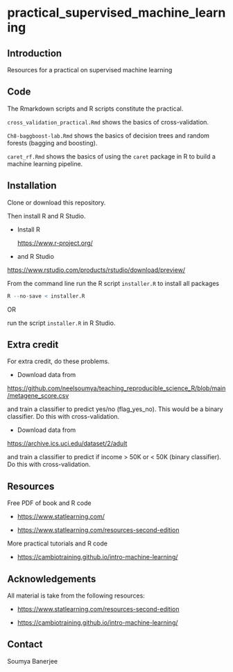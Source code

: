 # practical_supervised_machine_learning

## Introduction

Resources for a practical on supervised machine learning


## Code

The Rmarkdown scripts and R scripts constitute the practical.

`cross_validation_practical.Rmd` shows the basics of cross-validation.

`Ch8-baggboost-lab.Rmd` shows the basics of decision trees and random forests (bagging and boosting).

`caret_rf.Rmd` shows the basics of using the `caret` package in R to build a machine learning pipeline.

## Installation

Clone or download this repository. 

Then install R and R Studio. 

* Install R

    https://www.r-project.org/

* and R Studio

https://www.rstudio.com/products/rstudio/download/preview/


From the command line run the R script `installer.R` to install all packages

```R
R --no-save < installer.R
```

OR

run the script `installer.R` in R Studio.


## Extra credit

For extra credit, do these problems.

* Download data from

https://github.com/neelsoumya/teaching_reproducible_science_R/blob/main/metagene_score.csv

and train a classifier to predict yes/no (flag_yes_no). This would be a binary classifier. Do this with cross-validation.

* Download data from

https://archive.ics.uci.edu/dataset/2/adult

and train a classifier to predict if income > 50K or < 50K (binary classifier). Do this with cross-validation.



## Resources

Free PDF of book and R code 

* https://www.statlearning.com/

* https://www.statlearning.com/resources-second-edition


More practical tutorials and R code

* https://cambiotraining.github.io/intro-machine-learning/


## Acknowledgements

All material is take from the following resources:

* https://www.statlearning.com/resources-second-edition

* https://cambiotraining.github.io/intro-machine-learning/



## Contact

Soumya Banerjee
